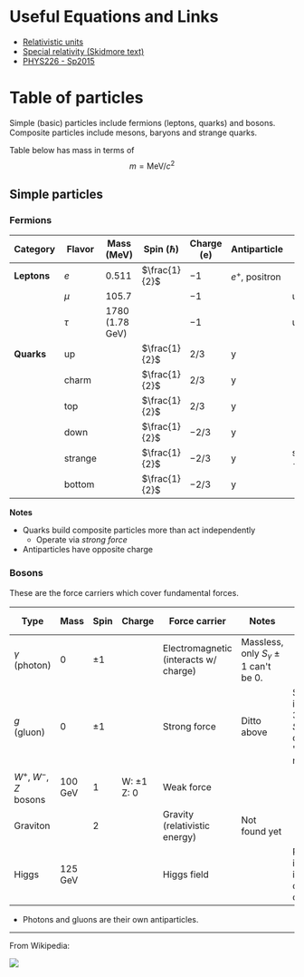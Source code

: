 # Useful Equations and Links

- [Relativistic units](http://physicspages.com/pdf/Relativity/Relativistic%20units.pdf)
- [Special relativity (Skidmore text)](https://phys.libretexts.org/Courses/Skidmore_College/Introduction_to_General_Relativity/01%3A_Special_Relativity)
- [PHYS226 - Sp2015](https://courses.washington.edu/partsym/15Spr/)

# Table of particles

Simple (basic) particles include fermions (leptons, quarks) and bosons. Composite particles include mesons, baryons and strange quarks. 

Table below has mass in terms of
$$
m = \text{MeV}/c^2
$$
## Simple particles

### Fermions

| Category    | Flavor  | Mass (MeV)        | Spin $(\hbar)$ | Charge (e) | Antiparticle    | Notes          |
| ----------- | ------- | ----------------- | -------------- | ---------- | --------------- | -------------- |
| **Leptons** | $e$     | $0.511$           | $\frac{1}{2}$  | $-1$       | $e^+$, positron |                |
|             | $\mu$   | $105.7$           |                | $-1$       |                 | unstable       |
|             | $\tau$  | $1780$ (1.78 GeV) |                | $-1$       |                 | unstable       |
| **Quarks**  | up      |                   | $\frac{1}{2}$  | $2/3$      | y               |                |
|             | charm   |                   | $\frac{1}{2}$  | $2/3$      | y               |                |
|             | top     |                   | $\frac{1}{2}$  | $2/3$      | y               |                |
|             | down    |                   | $\frac{1}{2}$  | $-2/3$     | y               |                |
|             | strange |                   | $\frac{1}{2}$  | $-2/3$     | y               | strangeness -1 |
|             | bottom  |                   | $\frac{1}{2}$  | $-2/3$     | y               |                |

**Notes**
- Quarks build composite particles more than act independently
	- Operate via *strong force*
- Antiparticles have opposite charge

### Bosons

These are the force carriers which cover fundamental forces.

| Type                   | Mass    | Spin    | Charge              | Force carrier                         | Notes                                     | Notes on carrier                                                                           |
| ---------------------- | ------- | ------- | ------------------- | ------------------------------------- | ----------------------------------------- | ------------------------------------------------------------------------------------------ |
| $\gamma$ (photon)      | 0       | $\pm 1$ |                     | Electromagnetic (interacts w/ charge) | Massless, only $S_\gamma\pm1$ can't be 0. |                                                                                            |
| $g$ (gluon)            | 0       | $\pm 1$ |                     | Strong force                          | Ditto above                               | Strong charge is a complex 3-vector $SU(3)$, each component "color charge" red/blue/green. |
| $W^+,\;W^-,\;Z$ bosons | 100 GeV | $1$     | W: $\pm1$<br>Z: $0$ | Weak force                            |                                           |                                                                                            |
| Graviton               |         | $2$     |                     | Gravity (relativistic energy)         | Not found yet                             |                                                                                            |
| Higgs                  | 125 GeV |         |                     | Higgs field                           |                                           | Particle mass is charge, insignificant compared to others.                                 |
- Photons and gluons are their own antiparticles. 


---
From Wikipedia:

![](https://upload.wikimedia.org/wikipedia/commons/0/00/Standard_Model_of_Elementary_Particles.svg)